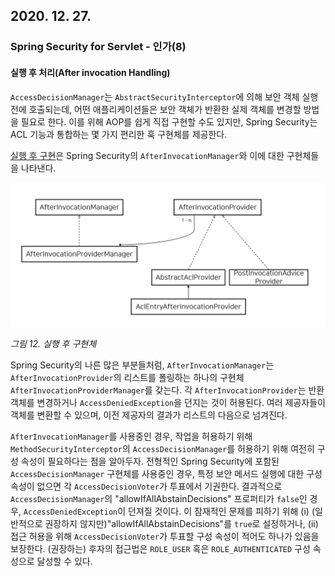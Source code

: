 ## 2020. 12. 27.

### Spring Security for Servlet - 인가(8)

#### 실행 후 처리(After invocation Handling)

`AccessDecisionManager`는 `AbstractSecurityInterceptor`에 의해 보안 객체 실행 전에 호출되는데, 어떤 애플리케이션들은 보안 객체가 반환한 실제 객체를 변경할 방법을 필요로 한다. 이를 위해 AOP를 쉽게 직접 구현할 수도 있지만, Spring Security는 ACL 기능과 통합하는 몇 가지 편리한 훅 구현체를 제공한다. 

[실행 후 구현][after-invocation-impl]은 Spring Security의 `AfterInvocationManager`와 이에 대한 구현체들을 나타낸다.

![2020-12-27-fig-12](2020-12-27-fig-12.png)

*그림 12. 실행 후 구현체*

Spring Security의 나른 많은 부분들처럼, `AfterInvocationManager`는 `AfterInvocationProvider`의 리스트를 폴링하는 하나의 구현체 `AfterInvocationProviderManager`를 갖는다. 각 `AfterInvocationProvider`는 반환 객체를 변경하거나 `AccessDeniedException`을 던지는 것이 허용된다. 여러 제공자들이 객체를 변환할 수 있으며, 이전 제공자의 결과가 리스트의 다음으로 넘겨진다.

`AfterInvocationManager`를 사용중인 경우, 작업을 허용하기 위해 `MethodSecurityInterceptor`의 `AccessDecisionManager`를 허용하기 위해 여전히 구성 속성이 필요하다는 점을 알아두자. 전형적인 Spring Security에 포함된 `AccessDecisionManager` 구현체를 사용중인 경우, 특정 보안 메서드 실행에 대한 구성 속성이 없으면 각 `AccessDecisionVoter`가 투표에서 기권한다. 결과적으로 `AccessDecisionManager`의 "allowIfAllAbstainDecisions" 프로퍼티가 `false`인 경우, `AccessDeniedException`이 던져질 것이다. 이 잠재적인 문제를 피하기 위해 (i) (일반적으로 권장하지 않지만)"allowIfAllAbstainDecisions"를 `true`로 설정하거나, (ii) 접근 허용을 위해 `AccessDecisionVoter`가 투표할 구성 속성이 적어도 하나가 있음을 보장한다. (권장하는) 후자의 접근법은 `ROLE_USER` 혹은 `ROLE_AUTHENTICATED` 구성 속성으로 달성할 수 있다.



[after-invocation-impl]: https://docs.spring.io/spring-security/site/docs/5.4.1/reference/html5/#authz-after-invocation